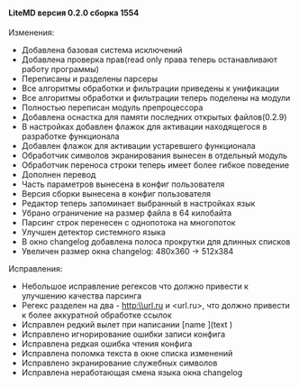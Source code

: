 #### LiteMD версия 0.2.0 сборка 1554

Изменения:
- Добавлена базовая система исключений
- Добавлена проверка прав(read only права теперь останавливают работу программы)
- Переписаны и разделены парсеры
- Все алгоритмы обработки и фильтрации приведены к унификации
- Все алгоритмы обработки и фильтрации теперь поделены на модули
- Полностью переписан модуль препроцессора
- Добавлена оснастка для памяти последних открытых файлов(0.2.9)
- В настройках добавлен флажок для активации находящегося в разработке функционала
- Добавлен флажок для активации устаревшего функционала
- Обработчик символов экранирования вынесен в отдельный модуль
- Обработчик переноса строки теперь имеет более гибкое поведение
- Дополнен перевод
- Часть параметров вынесена в конфиг пользователя
- Версия сборки вынесена в конфиг пользователя
- Редактор теперь запоминает выбранный в настройках язык
- Убрано ограничение на размер файла в 64 килобайта
- Парсинг строк перенесен с однопотока на многопоток
- Улучшен детектор системного языка
- В окно changelog добавлена полоса прокрутки для длинных списков
- Увеличен размер окна changelog: 480х360 -> 512х384

Исправления:
- Небольшое исправление регексов что должно привести к улучшению качества парсинга
- Регекс <url> разделен на два - <http:\\url.ru> и <url.ru>, что должно привести к более аккуратной обработке ссылок
- Исправлен редкий вылет при написании [name <url>](text <url>)
- Исправлено игнорирование ошибки записи конфига
- Исправлена редкая ошибка чтения конфига
- Исправлена поломка текста в окне списка изменений
- Исправлено экранирование служебных символов
- Исправлена неработающая смена языка окна changelog<url>